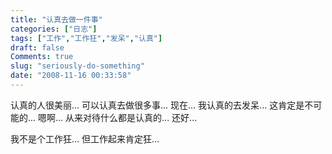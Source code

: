 ```yaml
---
title: "认真去做一件事"
categories: ["日志"]
tags: ["工作","工作狂","发呆","认真"]
draft: false
Comments: true
slug: "seriously-do-something"
date: "2008-11-16 00:33:58"
---
```


认真的人很美丽...
可以认真去做很多事...
现在...
我认真的去发呆... 这肯定是不可能的...
嗯啊...
从来对待什么都是认真的...
还好...
 
我不是个工作狂...
但工作起来肯定狂...

